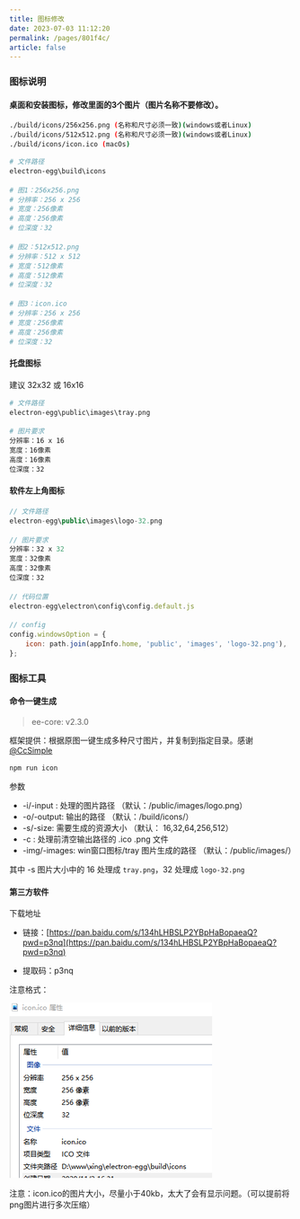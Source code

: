 ```yaml
---
title: 图标修改
date: 2023-07-03 11:12:20
permalink: /pages/801f4c/
article: false
---
```


###  图标说明
#### 桌面和安装图标，修改里面的3个图片（图片名称不要修改）。
```bash
./build/icons/256x256.png (名称和尺寸必须一致)(windows或者Linux)
./build/icons/512x512.png (名称和尺寸必须一致)(windows或者Linux)
./build/icons/icon.ico (macOs)
```

```bash
# 文件路径
electron-egg\build\icons

# 图1：256x256.png
# 分辨率：256 x 256
# 宽度：256像素
# 高度：256像素
# 位深度：32

# 图2：512x512.png
# 分辨率：512 x 512
# 宽度：512像素
# 高度：512像素
# 位深度：32

# 图3：icon.ico
# 分辨率：256 x 256
# 宽度：256像素
# 高度：256像素
# 位深度：32
```

#### 托盘图标
建议 32x32 或 16x16 
```bash
# 文件路径
electron-egg\public\images\tray.png

# 图片要求
分辨率：16 x 16
宽度：16像素
高度：16像素
位深度：32
```

#### 软件左上角图标
```javascript
// 文件路径
electron-egg\public\images\logo-32.png

// 图片要求
分辨率：32 x 32
宽度：32像素
高度：32像素
位深度：32

// 代码位置
electron-egg\electron\config\config.default.js

// config
config.windowsOption = {
    icon: path.join(appInfo.home, 'public', 'images', 'logo-32.png'),
};
```

### 图标工具
#### 命令一键生成
> ee-core: v2.3.0

框架提供：根据原图一键生成多种尺寸图片，并复制到指定目录。感谢[@CcSimple](https://github.com/CcSimple)
```bash
npm run icon
```

参数
- -i/-input : 处理的图片路径 （默认：/public/images/logo.png）
- -o/-output: 输出的路径 （默认：/build/icons/）
- -s/-size: 需要生成的资源大小 （默认： 16,32,64,256,512）
- -c : 处理前清空输出路径的 .ico .png 文件
- -img/-images: win窗口图标/tray 图片生成的路径 （默认：/public/images/）

其中 -s 图片大小中的 16 处理成 `tray.png`，32 处理成 `logo-32.png`


#### 第三方软件

下载地址

- 链接：[https://pan.baidu.com/s/134hLHBSLP2YBpHaBopaeaQ?pwd=p3nq](https://pan.baidu.com/s/134hLHBSLP2YBpHaBopaeaQ?pwd=p3nq) 

- 提取码：p3nq

注意格式：

![logo-ico.png](/img/other/logo-ico.png)

注意：icon.ico的图片大小，尽量小于40kb，太大了会有显示问题。（可以提前将png图片进行多次压缩）

